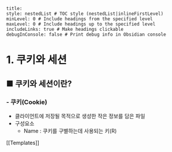 ```table-of-contents
title: 
style: nestedList # TOC style (nestedList|inlineFirstLevel)
minLevel: 0 # Include headings from the specified level
maxLevel: 0 # Include headings up to the specified level
includeLinks: true # Make headings clickable
debugInConsole: false # Print debug info in Obsidian console
```

# 1. 쿠키와 세션
## ■ 쿠키와 세션이란?

### - 쿠키(Cookie)
- 클라이언트에 저장될 목적으로 생성한 작은 정보를 담은 파일
- 구성요소
	- Name : 쿠키를 구별하는데 사용되는 키(R)






[[Templates]]
